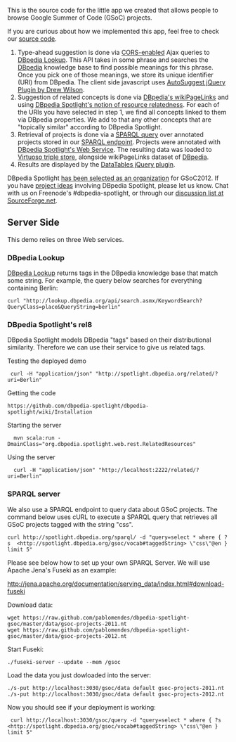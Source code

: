 This is the source code for the little app we created that allows people to browse Google Summer of Code (GSoC) projects.

<p>If you are curious about how we implemented this app, feel free to check our <a href="https://github.com/pablomendes/dbpedia-spotlight-gsoc">source code</a>.
    <ol>
<li>Type-ahead suggestion is done via <a href="http://enable-cors.org">CORS-enabled</a> Ajax queries to <a href="http://lookup.dbpedia.org/">DBpedia Lookup</a>. This API takes in some phrase and searches the <a href="http://dbpedia.org">DBpedia</a> knowledge base to find possible meanings for this phrase. Once you pick one of those meanings, we store its unique identifier (URI) from DBpedia. The client side javascript uses <a href="http://code.drewwilson.com/entry/autosuggest-jquery-plugin">AutoSuggest jQuery Plugin by Drew Wilson</a>.<li>Suggestion of related concepts is done via <a href="http://wiki.dbpedia.org/Downloads37#wikipediapagelinks">DBpedia's wikiPageLinks</a> and using <a href="http://wiki.dbpedia.org/spotlight/isem2011">DBpedia Spotlight's notion of resource relatedness</a>. For each of the URIs you have selected in step 1, we find all concepts linked to them via DBpedia properties. We add to that any other concepts that are "topically similar" according to DBpedia Spotlight.<li>Retrieval of projects is done via a <a href="http://www.w3.org/TR/rdf-sparql-query/">SPARQL query</a> over annotated projects stored in our <a href="http://spotlight.dbpedia.org/sparql">SPARQL endpoint</a>. Projects were annotated with <a href="http://wiki.dbpedia.org/spotlight/usersmanual">DBpedia Spotlight's Web Service</a>. The resulting data was loaded to <a href="http://virtuoso.openlinksw.com">Virtuoso triple store</a>, alongside wikiPageLinks dataset of <a href="http://dbpedia.org">DBpedia</a>.<li>Results are displayed by the <a href="http://datatables.net/">DataTables jQuery plugin</a>.
   </ol>

<p>DBpedia Spotlight <a href="http://www.google-melange.com/gsoc/org/google/gsoc2012/dbpediaspotlight">has been selected as an organization</a> for GSoC2012. If you have <a href="http://wiki.dbpedia.org/gsoc2012/ideas">project ideas</a> involving DBpedia Spotlight, please let us know. Chat with us on Freenode's #dbpedia-spotlight, or through our <a href="https://lists.sourceforge.net/lists/listinfo/dbp-spotlight-developers">discussion list at SourceForge.net</a>.</p>

## Server Side

This demo relies on three Web services.

### DBpedia Lookup

[DBpedia Lookup](http://lookup.dbpedia.org) returns tags in the DBpedia knowledge base that match some string. For example, the query below searches for everything containing Berlin:

    curl "http://lookup.dbpedia.org/api/search.asmx/KeywordSearch?QueryClass=place&QueryString=berlin"

### DBpedia Spotlight's rel8 ###

DBpedia Spotlight models DBpedia "tags" based on their distributional similarity. Therefore we can use their service to give us related tags.

Testing the deployed demo

     curl -H "application/json" "http://spotlight.dbpedia.org/related/?uri=Berlin"

Getting the code 

    https://github.com/dbpedia-spotlight/dbpedia-spotlight/wiki/Installation
    
Starting the server

      mvn scala:run -DmainClass="org.dbpedia.spotlight.web.rest.RelatedResources"

Using the server

      curl -H "application/json" "http://localhost:2222/related/?uri=Berlin"

### SPARQL server ###

We also use a SPARQL endpoint to query data about GSoC projects. The command below uses cURL to execute a SPARQL query that retrieves all GSoC projects tagged with the string "css".

    curl http://spotlight.dbpedia.org/sparql/ -d "query=select * where { ?s  <http://spotlight.dbpedia.org/gsoc/vocab#taggedString> \"css\"@en } limit 5"

Please see below how to set up your own SPARQL Server. We will use Apache Jena's Fuseki as an example:

http://jena.apache.org/documentation/serving_data/index.html#download-fuseki

Download data:

    wget https://raw.github.com/pablomendes/dbpedia-spotlight-gsoc/master/data/gsoc-projects-2011.nt
    wget https://raw.github.com/pablomendes/dbpedia-spotlight-gsoc/master/data/gsoc-projects-2012.nt

Start Fuseki:

    ./fuseki-server --update --mem /gsoc

Load the data you just dowloaded into the server:

    ./s-put http://localhost:3030/gsoc/data default gsoc-projects-2011.nt
    ./s-put http://localhost:3030/gsoc/data default gsoc-projects-2012.nt    
    
Now you should see if your deployment is working:

     curl http://localhost:3030/gsoc/query -d "query=select * where { ?s  <http://spotlight.dbpedia.org/gsoc/vocab#taggedString> \"css\"@en } limit 5"

    
